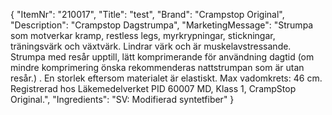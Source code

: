 {
  "ItemNr": "210017",
  "Title": "test",
  "Brand": "Crampstop Original",
  "Description": "Crampstop Dagstrumpa",
  "MarketingMessage": "Strumpa som motverkar kramp, restless legs, myrkrypningar, stickningar, träningsvärk och växtvärk. Lindrar värk och är muskelavstressande. Strumpa med resår upptill, lätt komprimerande för användning dagtid (om mindre komprimering önska rekommenderas nattstrumpan som är utan resår.) . En storlek eftersom materialet är elastiskt. Max vadomkrets: 46 cm. Registrerad hos Läkemedelverket PID 60007 MD, Klass 1, CrampStop Original.",
  "Ingredients": "SV: Modifierad syntetfiber"
}